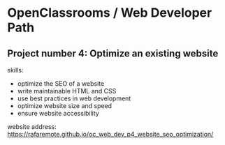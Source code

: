 # OpenClassrooms / Web Developer Path

## Project number 4: Optimize an existing website

skills:

- optimize the SEO of a website
- write maintainable HTML and CSS
- use best practices in web development
- optimize website size and speed
- ensure website accessibility

website address: https://rafaremote.github.io/oc_web_dev_p4_website_seo_optimization/
